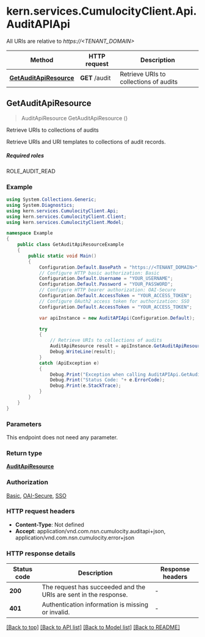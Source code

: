 # kern.services.CumulocityClient.Api.AuditAPIApi

All URIs are relative to *https://<TENANT_DOMAIN>*

Method | HTTP request | Description
------------- | ------------- | -------------
[**GetAuditApiResource**](AuditAPIApi.md#getauditapiresource) | **GET** /audit | Retrieve URIs to collections of audits



## GetAuditApiResource

> AuditApiResource GetAuditApiResource ()

Retrieve URIs to collections of audits

Retrieve URIs and URI templates to collections of audit records.  <section><h5>Required roles</h5> ROLE_AUDIT_READ </section> 

### Example

```csharp
using System.Collections.Generic;
using System.Diagnostics;
using kern.services.CumulocityClient.Api;
using kern.services.CumulocityClient.Client;
using kern.services.CumulocityClient.Model;

namespace Example
{
    public class GetAuditApiResourceExample
    {
        public static void Main()
        {
            Configuration.Default.BasePath = "https://<TENANT_DOMAIN>";
            // Configure HTTP basic authorization: Basic
            Configuration.Default.Username = "YOUR_USERNAME";
            Configuration.Default.Password = "YOUR_PASSWORD";
            // Configure HTTP bearer authorization: OAI-Secure
            Configuration.Default.AccessToken = "YOUR_ACCESS_TOKEN";
            // Configure OAuth2 access token for authorization: SSO
            Configuration.Default.AccessToken = "YOUR_ACCESS_TOKEN";

            var apiInstance = new AuditAPIApi(Configuration.Default);

            try
            {
                // Retrieve URIs to collections of audits
                AuditApiResource result = apiInstance.GetAuditApiResource();
                Debug.WriteLine(result);
            }
            catch (ApiException e)
            {
                Debug.Print("Exception when calling AuditAPIApi.GetAuditApiResource: " + e.Message );
                Debug.Print("Status Code: "+ e.ErrorCode);
                Debug.Print(e.StackTrace);
            }
        }
    }
}
```

### Parameters

This endpoint does not need any parameter.

### Return type

[**AuditApiResource**](AuditApiResource.md)

### Authorization

[Basic](../README.md#Basic), [OAI-Secure](../README.md#OAI-Secure), [SSO](../README.md#SSO)

### HTTP request headers

- **Content-Type**: Not defined
- **Accept**: application/vnd.com.nsn.cumulocity.auditapi+json, application/vnd.com.nsn.cumulocity.error+json


### HTTP response details
| Status code | Description | Response headers |
|-------------|-------------|------------------|
| **200** | The request has succeeded and the URIs are sent in the response. |  -  |
| **401** | Authentication information is missing or invalid. |  -  |

[[Back to top]](#)
[[Back to API list]](../README.md#documentation-for-api-endpoints)
[[Back to Model list]](../README.md#documentation-for-models)
[[Back to README]](../README.md)

